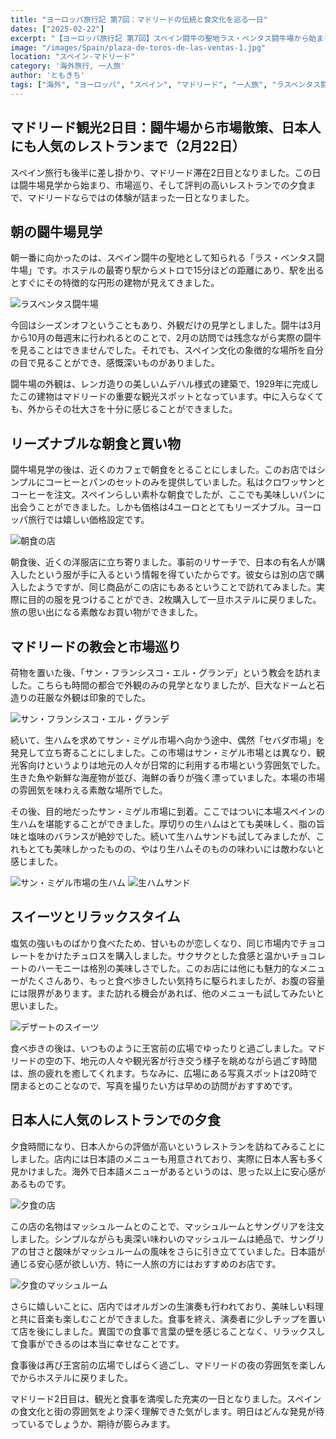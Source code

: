 ```yaml
---
title: "ヨーロッパ旅行記 第7回：マドリードの伝統と食文化を巡る一日"
dates: ["2025-02-22"]
excerpt: "【ヨーロッパ旅行記 第7回】スペイン闘牛の聖地ラス・ベンタス闘牛場から始まり、地元の市場セバダでの海鮮探訪、サン・ミゲル市場での極上生ハム体験まで。サン・フランシスコ・エル・グランデ教会の荘厳な姿、日本人に人気のレストランでのマッシュルームとオルガン生演奏など、マドリードの伝統と食を満喫した一日の記録。"
image: "/images/Spain/plaza-de-toros-de-las-ventas-1.jpg"
location: "スペイン-マドリード"
category: '海外旅行, 一人旅'
author: 'ともきち'
tags: ["海外", "ヨーロッパ", "スペイン", "マドリード", "一人旅", "ラスベンタス闘牛場", "サン・ミゲル市場", "セバダ市場", "グルメ", "スペイン料理", "生ハム", "チュロス", "教会建築", "伝統文化"]
---
```


## マドリード観光2日目：闘牛場から市場散策、日本人にも人気のレストランまで（2月22日）

スペイン旅行も後半に差し掛かり、マドリード滞在2日目となりました。この日は闘牛場見学から始まり、市場巡り、そして評判の高いレストランでの夕食まで、マドリードならではの体験が詰まった一日となりました。

## 朝の闘牛場見学

朝一番に向かったのは、スペイン闘牛の聖地として知られる「ラス・ベンタス闘牛場」です。ホステルの最寄り駅からメトロで15分ほどの距離にあり、駅を出るとすぐにその特徴的な円形の建物が見えてきました。

![ラスベンタス闘牛場](/images/Spain/plaza-de-toros-de-las-ventas-1.jpg)

今回はシーズンオフということもあり、外観だけの見学としました。闘牛は3月から10月の毎週末に行われるとのことで、2月の訪問では残念ながら実際の闘牛を見ることはできませんでした。それでも、スペイン文化の象徴的な場所を自分の目で見ることができ、感慨深いものがありました。

闘牛場の外観は、レンガ造りの美しいムデハル様式の建築で、1929年に完成したこの建物はマドリードの重要な観光スポットとなっています。中に入らなくても、外からその壮大さを十分に感じることができました。

## リーズナブルな朝食と買い物

闘牛場見学の後は、近くのカフェで朝食をとることにしました。このお店ではシンプルにコーヒーとパンのセットのみを提供していました。私はクロワッサンとコーヒーを注文。スペインらしい素朴な朝食でしたが、ここでも美味しいパンに出会うことができました。しかも価格は4ユーロととてもリーズナブル。ヨーロッパ旅行では嬉しい価格設定です。

![朝食の店](/images/Spain/los-timbales.jpg)

朝食後、近くの洋服店に立ち寄りました。事前のリサーチで、日本の有名人が購入したという服が手に入るという情報を得ていたからです。彼女らは別の店で購入したようですが、同じ商品がこの店にもあるということで訪れてみました。実際に目的の服を見つけることができ、2枚購入して一旦ホステルに戻りました。旅の思い出になる素敵なお買い物ができました。

## マドリードの教会と市場巡り

荷物を置いた後、「サン・フランシスコ・エル・グランデ」という教会を訪れました。こちらも時間の都合で外観のみの見学となりましたが、巨大なドームと石造りの荘厳な外観は印象的でした。

![サン・フランシスコ・エル・グランデ](/images/Spain/real-basilica-de-san-francisco-el-grande.jpg)

続いて、生ハムを求めてサン・ミゲル市場へ向かう途中、偶然「セバダ市場」を発見して立ち寄ることにしました。この市場はサン・ミゲル市場とは異なり、観光客向けというよりは地元の人々が日常的に利用する市場という雰囲気でした。生きた魚や新鮮な海産物が並び、海鮮の香りが強く漂っていました。本場の市場の雰囲気を味わえる素敵な場所でした。

その後、目的地だったサン・ミゲル市場に到着。ここではついに本場スペインの生ハムを堪能することができました。厚切りの生ハムはとても美味しく、脂の旨味と塩味のバランスが絶妙でした。続いて生ハムサンドも試してみましたが、これもとても美味しかったものの、やはり生ハムそのものの味わいには敵わないと感じました。

![サン・ミゲル市場の生ハム](/images/Spain/jamon.jpg)
![生ハムサンド](/images/Spain/jamon2.jpg)

## スイーツとリラックスタイム

塩気の強いものばかり食べたため、甘いものが恋しくなり、同じ市場内でチョコレートをかけたチュロスを購入しました。サクサクとした食感と温かいチョコレートのハーモニーは格別の美味しさでした。このお店には他にも魅力的なメニューがたくさんあり、もっと食べ歩きしたい気持ちに駆られましたが、お腹の容量には限界があります。また訪れる機会があれば、他のメニューも試してみたいと思いました。

![デザートのスイーツ](/images/Spain/coconut.jpg)

食べ歩きの後は、いつものように王宮前の広場でゆったりと過ごしました。マドリードの空の下、地元の人々や観光客が行き交う様子を眺めながら過ごす時間は、旅の疲れを癒してくれます。ちなみに、広場にある写真スポットは20時で閉まるとのことなので、写真を撮りたい方は早めの訪問がおすすめです。

## 日本人に人気のレストランでの夕食

夕食時間になり、日本人からの評価が高いというレストランを訪ねてみることにしました。店内には日本語のメニューも用意されており、実際に日本人客も多く見かけました。海外で日本語メニューがあるというのは、思った以上に安心感があるものです。

![夕食の店](/images/Spain/meson-del-champignon.jpg)

この店の名物はマッシュルームとのことで、マッシュルームとサングリアを注文しました。シンプルながらも奥深い味わいのマッシュルームは絶品で、サングリアの甘さと酸味がマッシュルームの風味をさらに引き立てていました。日本語が通じる安心感が欲しい方、特に一人旅の方にはおすすめのお店です。

![夕食のマッシュルーム](/images/Spain/mashroom.jpg)

さらに嬉しいことに、店内ではオルガンの生演奏も行われており、美味しい料理と共に音楽も楽しむことができました。食事を終え、演奏者に少しチップを置いて店を後にしました。異国での食事で言葉の壁を感じることなく、リラックスして食事ができるのは本当に幸せなことです。

食事後は再び王宮前の広場でしばらく過ごし、マドリードの夜の雰囲気を楽しんでからホステルに戻りました。

マドリード2日目は、観光と食事を満喫した充実の一日となりました。スペインの食文化と街の雰囲気をより深く理解できた気がします。明日はどんな発見が待っているでしょうか、期待が膨らみます。
